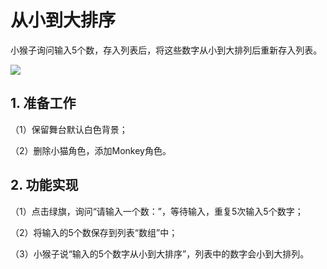 ﻿
# 从小到大排序

小猴子询问输入5个数，存入列表后，将这些数字从小到大排列后重新存入列表。

![](https://img-blog.csdnimg.cn/78dab7b69e514bccbacec97d5a736229.png)

## 1. 准备工作

（1）保留舞台默认白色背景；

（2）删除小猫角色，添加Monkey角色。


## 2. 功能实现

（1）点击绿旗，询问“请输入一个数：”，等待输入，重复5次输入5个数字；

（2）将输入的5个数保存到列表“数组”中；

（3）小猴子说“输入的5个数字从小到大排序”，列表中的数字会小到大排列。